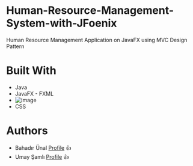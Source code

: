# Human-Resource-Management-System-with-JFoenix
Human Resource Management Application on JavaFX using MVC Design Pattern

# Built With
- Java
- JavaFX - FXML
- ![image](https://user-images.githubusercontent.com/92628464/150645634-7779c719-7baf-44c4-b3e5-59b1b515cc70.png)
- CSS


# Authors
- Bahadır Ünal [Profile](https://github.com/ZeroToHero2) 👍
- Umay Şamlı [Profile]() 👍
